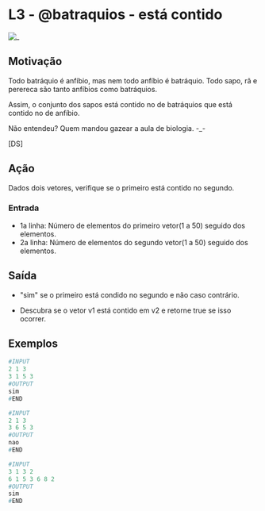 # L3 - @batraquios - está contido

![_](cover.jpg)

## Motivação

Todo batráquio é anfíbio, mas nem todo anfíbio é batráquio. Todo sapo, rã e perereca são tanto anfíbios
como batráquios.

Assim, o conjunto dos sapos está contido no de batráquios que está contido no de anfíbio.

Não entendeu? Quem mandou gazear a aula de biologia. -_-

\[DS\]

## Ação

Dados dois vetores, verifique se o primeiro está contido no segundo.

### Entrada

- 1a linha: Número de elementos do primeiro vetor(1 a 50) seguido dos elementos.  
- 2a linha: Número de elementos do segundo vetor(1 a 50) seguido dos elementos.

## Saída

- "sim" se o primeiro está condido no segundo e não caso contrário.

- Descubra se o vetor v1 está contido em v2 e retorne true se isso ocorrer.
  
## Exemplos

``` py
#INPUT
2 1 3
3 1 5 3
#OUTPUT
sim
#END
```

```py
#INPUT
2 1 3
3 6 5 3
#OUTPUT
nao
#END
```

```py
#INPUT
3 1 3 2
6 1 5 3 6 8 2
#OUTPUT
sim
#END
```
